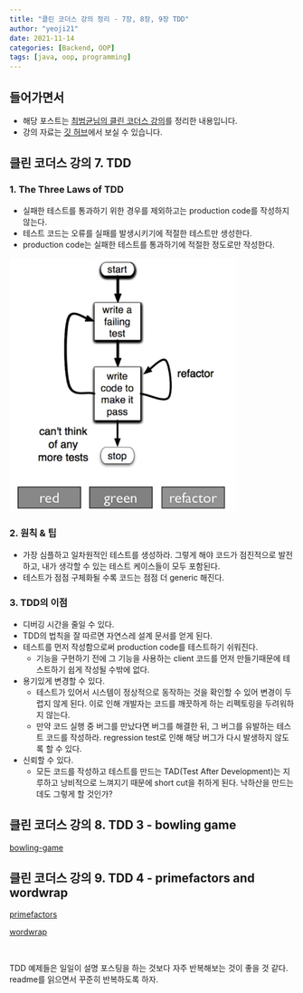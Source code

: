 ```yaml
---
title: "클린 코더스 강의 정리 - 7장, 8장, 9장 TDD"
author: "yeoji21"
date: 2021-11-14
categories: [Backend, OOP]
tags: [java, oop, programming]
---
```


## 들어가면서

- 해당 포스트는 [최범균님의 클린 코더스 강의](https://www.youtube.com/watch?v=60lLSe1phks)를 정리한 내용입니다. 
- 강의 자료는 [깃 허브](https://github.com/msbaek/clean-coders-2013)에서 보실 수 있습니다.

## 클린 코더스 강의 7. TDD

### **1. The Three Laws of TDD**
- 실패한 테스트를 통과하기 위한 경우를 제외하고는 production code를 작성하지 않는다.
- 테스트 코드는 오류를 실패를 발생시키기에 적절한 테스트만 생성한다.
- production code는 실패한 테스트를 통과하기에 적절한 정도로만 작성한다. 

<img src="assets/../../../assets/img/baek/7.png" width=400>

### **2. 원칙 & 팁**
- 가장 심플하고 일차원적인 테스트를 생성하라. 그렇게 해야 코드가 점진적으로 발전하고, 내가 생각할 수 있는 테스트 케이스들이 모두 포함된다.
- 테스트가 점점 구체화될 수록 코드는 점점 더 generic 해진다. 

### **3. TDD의 이점**
- 디버깅 시간을 줄일 수 있다. 
- TDD의 법칙을 잘 따르면 자연스레 설계 문서를 얻게 된다. 
- 테스트를 먼저 작성함으로써 production code를 테스트하기 쉬워진다.  
    - 기능을 구현하기 전에 그 기능을 사용하는 client 코드를 먼저 만들기때문에 테스트하기 쉽게 작성될 수밖에 없다. 
- 용기있게 변경할 수 있다.  
    - 테스트가 있어서 시스템이 정상적으로 동작하는 것을 확인할 수 있어 변경이 두렵지 않게 된다. 이로 인해 개발자는 코드를 깨끗하게 하는 리펙토링을 두려워하지 않는다. 
    - 만약 코드 실행 중 버그를 만났다면 버그를 해결한 뒤, 그 버그를 유발하는 테스트 코드를 작성하라. regression test로 인해 해당 버그가 다시 발생하지 않도록 할 수 있다.
- 신뢰할 수 있다.  
    - 모든 코드를 작성하고 테스트를 만드는 TAD(Test After Development)는 지루하고 낭비적으로 느껴지기 때문에 short cut을 취하게 된다. 낙하산을 만드는데도 그렇게 할 것인가?

## 클린 코더스 강의 8. TDD 3 - bowling game
[bowling-game](https://github.com/msbaek/bowling-game)


## 클린 코더스 강의 9. TDD 4 - primefactors and wordwrap
[primefactors](https://github.com/msbaek/primefactors) 

[wordwrap](https://github.com/msbaek/wordwrap)

<br>

TDD 예제들은 일일이 설명 포스팅을 하는 것보다 자주 반복해보는 것이 좋을 것 같다. readme를 읽으면서 꾸준히 반복하도록 하자.